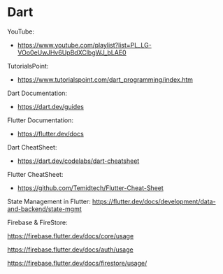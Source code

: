 # Dart

YouTube:
* https://www.youtube.com/playlist?list=PL_LG-VOo0eUwJHv6UpBdXClbgWJ_bLAE0

TutorialsPoint:
* https://www.tutorialspoint.com/dart_programming/index.htm

Dart Documentation:
* https://dart.dev/guides

Flutter Documentation:
* https://flutter.dev/docs


Dart CheatSheet:
* https://dart.dev/codelabs/dart-cheatsheet

Flutter CheatSheet:
* https://github.com/Temidtech/Flutter-Cheat-Sheet

State Management in Flutter:
https://flutter.dev/docs/development/data-and-backend/state-mgmt


Firebase & FireStore:

https://firebase.flutter.dev/docs/core/usage

https://firebase.flutter.dev/docs/auth/usage

https://firebase.flutter.dev/docs/firestore/usage/
